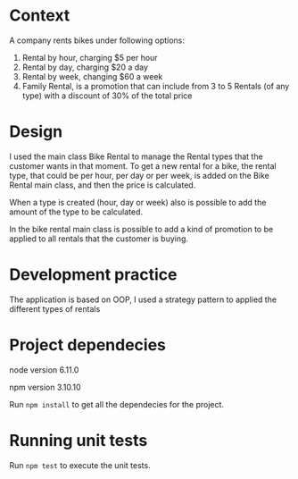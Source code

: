 # Context
A company rents bikes under following options:

1. Rental by hour, charging $5 per hour
2. Rental by day, charging $20 a day
3. Rental by week, changing $60 a week
4. Family Rental, is a promotion that can include from 3 to 5 Rentals (of any type) with a discount of 30% of the total price
 
# Design
I used the main class Bike Rental to manage the Rental types that the customer wants in that moment.
To get a new rental for a bike, the rental type, that could be per hour, per day or per week, is added on the Bike Rental main class, and then the price is calculated.

When a type is created (hour, day or week) also is possible to add the amount of the type to be calculated.

In the bike rental main class is possible to add a kind of promotion to be applied to all rentals that the customer is buying.

# Development practice
The application is based on OOP, I used a strategy pattern to applied the different types of rentals

# Project dependecies

node version 6.11.0

npm version 3.10.10

Run `npm install` to get all the dependecies for the project.

# Running unit tests
Run `npm test` to execute the unit tests.
